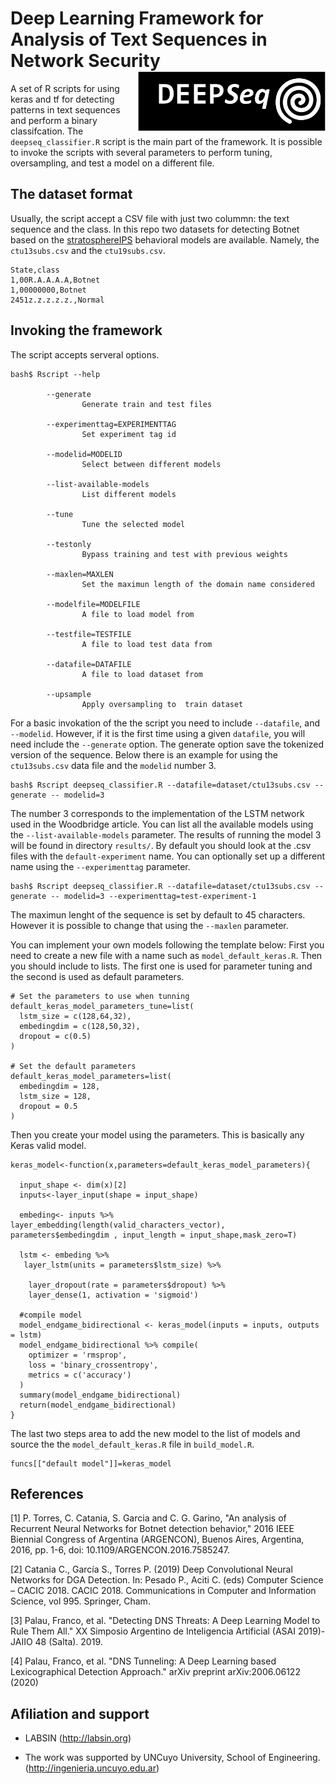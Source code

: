 Deep Learning Framework for Analysis of Text Sequences in Network Security <img src="deepseqlogo.png" align="right" alt="" width="300" />
======================================================

A set of R scripts for using keras and tf for detecting patterns in text sequences and perform a binary classifcation. The `deepseq_classifier.R` script is the main part of the framework. It is possible to invoke the scripts with several parameters to perform tuning, oversampling, and test a model on a different file.

The dataset format
------------------

Usually, the script accept a CSV file with just two colummn: the text sequence and the class. In this repo two datasets for detecting Botnet based on the [stratosphereIPS](http://stratosphereips.org) behavioral models are available. Namely, the `ctu13subs.csv` and the `ctu19subs.csv`.

    State,class
    1,00R.A.A.A.A,Botnet
    1,00000000,Botnet
    2451z.z.z.z.z.,Normal

Invoking the framework
----------------------

The script accepts serveral options.

    bash$ Rscript --help
            
            --generate
                    Generate train and test files

            --experimenttag=EXPERIMENTTAG
                    Set experiment tag id

            --modelid=MODELID
                    Select between different models

            --list-available-models
                    List different models

            --tune
                    Tune the selected model

            --testonly
                    Bypass training and test with previous weights

            --maxlen=MAXLEN
                    Set the maximun length of the domain name considered

            --modelfile=MODELFILE
                    A file to load model from

            --testfile=TESTFILE
                    A file to load test data from

            --datafile=DATAFILE
                    A file to load dataset from

            --upsample
                    Apply oversampling to  train dataset

For a basic invokation of the the script you need to include `--datafile`, and `--modelid`. However, if it is the first time using a given `datafile`, you will need include the `--generate` option. The generate option save the tokenized version of the sequence. Below there is an example for using the `ctu13subs.csv` data file and the `modelid` number 3.

    bash$ Rscript deepseq_classifier.R --datafile=dataset/ctu13subs.csv --generate -- modelid=3

The number 3 corresponds to the implementation of the LSTM network used in the Woodbridge article. You can list all the available models using the `--list-available-models` parameter. The results of running the model 3 will be found in directory `results/`. By default you should look at the .csv files with the `default-experiment` name. You can optionally set up a different name using the `--experimenttag` parameter.

    bash$ Rscript deepseq_classifier.R --datafile=dataset/ctu13subs.csv --generate -- modelid=3 --experimenttag=test-experiment-1

The maximun lenght of the sequence is set by default to 45 characters. However it is possible to change that using the `--maxlen` parameter.

You can implement your own models following the template below: First you need to create a new file with a name such as `model_default_keras.R`. Then you should include to lists. The first one is used for parameter tuning and the second is used as default parameters.

    # Set the parameters to use when tunning
    default_keras_model_parameters_tune=list(
      lstm_size = c(128,64,32),
      embedingdim = c(128,50,32),
      dropout = c(0.5)
    )

    # Set the default parameters
    default_keras_model_parameters=list(
      embedingdim = 128,
      lstm_size = 128,
      dropout = 0.5
    )

Then you create your model using the parameters. This is basically any Keras valid model.

    keras_model<-function(x,parameters=default_keras_model_parameters){
      
      input_shape <- dim(x)[2]
      inputs<-layer_input(shape = input_shape) 
      
      embeding<- inputs %>% layer_embedding(length(valid_characters_vector), parameters$embedingdim , input_length = input_shape,mask_zero=T)
      
      lstm <- embeding %>%
       layer_lstm(units = parameters$lstm_size) %>%
      
        layer_dropout(rate = parameters$dropout) %>%
        layer_dense(1, activation = 'sigmoid')
      
      #compile model
      model_endgame_bidirectional <- keras_model(inputs = inputs, outputs = lstm)
      model_endgame_bidirectional %>% compile(
        optimizer = 'rmsprop',
        loss = 'binary_crossentropy',
        metrics = c('accuracy')
      )
      summary(model_endgame_bidirectional)
      return(model_endgame_bidirectional)
    }

The last two steps area to add the new model to the list of models and source the the `model_default_keras.R` file in `build_model.R`.

    funcs[["default model"]]=keras_model


## References

[1] P. Torres, C. Catania, S. Garcia and C. G. Garino, "An analysis of Recurrent Neural Networks for Botnet detection behavior," 2016 IEEE Biennial Congress of Argentina (ARGENCON), Buenos Aires, Argentina, 2016, pp. 1-6, doi: 10.1109/ARGENCON.2016.7585247.

[2] Catania C., García S., Torres P. (2019) Deep Convolutional Neural Networks for DGA Detection. In: Pesado P., Aciti C. (eds) Computer Science – CACIC 2018. CACIC 2018. Communications in Computer and Information Science, vol 995. Springer, Cham.

[3] Palau, Franco, et al. "Detecting DNS Threats: A Deep Learning Model to Rule Them All." XX Simposio Argentino de Inteligencia Artificial (ASAI 2019)-JAIIO 48 (Salta). 2019.

[4] Palau, Franco, et al. "DNS Tunneling: A Deep Learning based Lexicographical Detection Approach." arXiv preprint arXiv:2006.06122 (2020)

 ## Afiliation and support
* LABSIN (http://labsin.org)

* The work was supported by UNCuyo University, School of Engineering. (http://ingenieria.uncuyo.edu.ar)
